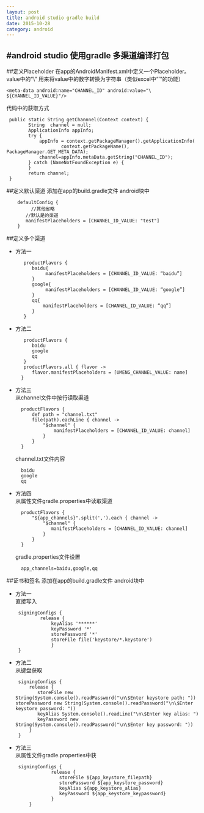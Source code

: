 ```yaml
---
layout: post
title: android studio gradle build
date: 2015-10-28
category: android
---
```


#android studio 使用gradle 多渠道编译打包
-
##定义Placeholder
在app的AndroidManifest.xml中定义一个Placeholder。  
value中的“\” 用来将value中的数字转换为字符串（类似excel中“’”的功能）

	<meta-data android:name="CHANNEL_ID" android:value="\ ${CHANNEL_ID_VALUE}"/>
代码中的获取方式

	 public static String getChannnel(Context context) {
	        String  channel = null;
	        ApplicationInfo appInfo;
	        try {
	            appInfo = context.getPackageManager().getApplicationInfo(
	                    context.getPackageName(), PackageManager.GET_META_DATA);
	            channel=appInfo.metaData.getString("CHANNEL_ID");
	        } catch (NameNotFoundException e) {
	        }
	        return channel;
	 }
##定义默认渠道
添加在app的build.gradle文件 android块中	 

		defaultConfig {
			 //其他省略
	       //默认是的渠道
	       manifestPlaceholders = [CHANNEL_ID_VALUE: "test"]
	    }
##定义多个渠道
* 方法一

		 productFlavors {
		 	baidu{
		 		 manifestPlaceholders = [CHANNEL_ID_VALUE: “baidu”]
		 	}
		 	google{
		 		 manifestPlaceholders = [CHANNEL_ID_VALUE: “google”]
		 	}
			qq{
				manifestPlaceholders = [CHANNEL_ID_VALUE: “qq”]
			}
		 }
* 方法二

		 productFlavors {
		 	baidu
		 	google
		 	qq
		 }
		 productFlavors.all { flavor ->
		    flavor.manifestPlaceholders = [UMENG_CHANNEL_VALUE: name]
		}
		
* 方法三  
	从channel文件中按行读取渠道   
	
		productFlavors {
		    def path = "channel.txt"
		    file(path).eachLine { channel ->
		        "$channel" {
		            manifestPlaceholders = [CHANNEL_ID_VALUE: channel]
		        }
		    }
		}
	channel.txt文件内容   
	
		baidu
		google
		qq
* 方法四  
	从属性文件gradle.properties中读取渠道
	
		productFlavors {
		    "${app_channels}".split(',').each { channel ->
		        "$channel" {
		           manifestPlaceholders = [CHANNEL_ID_VALUE: channel]
		        }
		    }
		}
		
	gradle.properties文件设置
	
		app_channels=baidu,google,qq  
##证书和签名
添加在app的build.gradle文件 android块中	  
*  方法一  
	直接写入
	
		signingConfigs {
		        release {
		            keyAlias '******'
		            keyPassword '*'
		            storePassword '*'
		            storeFile file('keystore/*.keystore')
		            }
		}
*  方法二  
	从键盘获取  
	
		signingConfigs {
		    release {
	           storeFile new String(System.console().readPassword("\n\$Enter keystore path: "))	           storePassword new String(System.console().readPassword("\n\$Enter keystore password: "))
	           keyAlias System.console().readLine("\n\$Enter key alias: ")
	           keyPassword new String(System.console().readPassword("\n\$Enter key password: "))
		    }
		}
*  方法三  
从属性文件gradle.properties中获

		signingConfigs {
				    release {
			           storeFile ${app_keystore_filepath}
			           storePassword ${app_keystore_password}
			           keyAlias ${app_keystore_alias}
			           keyPassword ${app_keystore_keypassword}
			        }
			}



